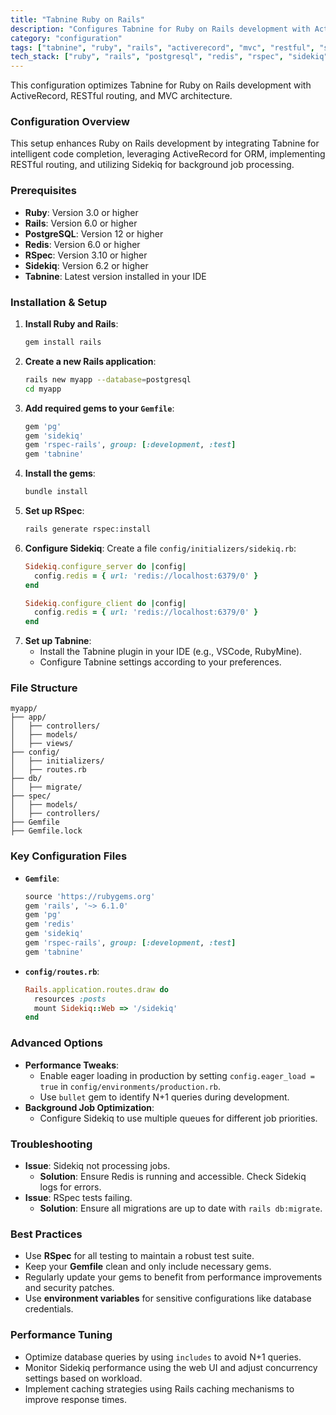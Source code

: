 ```yaml
---
title: "Tabnine Ruby on Rails"
description: "Configures Tabnine for Ruby on Rails development with ActiveRecord, RESTful routing, and MVC architecture."
category: "configuration"
tags: ["tabnine", "ruby", "rails", "activerecord", "mvc", "restful", "sidekiq", "rspec"]
tech_stack: ["ruby", "rails", "postgresql", "redis", "rspec", "sidekiq"]
---
```


This configuration optimizes Tabnine for Ruby on Rails development with ActiveRecord, RESTful routing, and MVC architecture.

### Configuration Overview
This setup enhances Ruby on Rails development by integrating Tabnine for intelligent code completion, leveraging ActiveRecord for ORM, implementing RESTful routing, and utilizing Sidekiq for background job processing.

### Prerequisites
- **Ruby**: Version 3.0 or higher
- **Rails**: Version 6.0 or higher
- **PostgreSQL**: Version 12 or higher
- **Redis**: Version 6.0 or higher
- **RSpec**: Version 3.10 or higher
- **Sidekiq**: Version 6.2 or higher
- **Tabnine**: Latest version installed in your IDE

### Installation & Setup
1. **Install Ruby and Rails**:
   ```bash
   gem install rails
   ```
2. **Create a new Rails application**:
   ```bash
   rails new myapp --database=postgresql
   cd myapp
   ```
3. **Add required gems to your `Gemfile`**:
   ```ruby
   gem 'pg'
   gem 'sidekiq'
   gem 'rspec-rails', group: [:development, :test]
   gem 'tabnine'
   ```
4. **Install the gems**:
   ```bash
   bundle install
   ```
5. **Set up RSpec**:
   ```bash
   rails generate rspec:install
   ```
6. **Configure Sidekiq**:
   Create a file `config/initializers/sidekiq.rb`:
   ```ruby
   Sidekiq.configure_server do |config|
     config.redis = { url: 'redis://localhost:6379/0' }
   end

   Sidekiq.configure_client do |config|
     config.redis = { url: 'redis://localhost:6379/0' }
   end
   ```
7. **Set up Tabnine**:
   - Install the Tabnine plugin in your IDE (e.g., VSCode, RubyMine).
   - Configure Tabnine settings according to your preferences.

### File Structure
```
myapp/
├── app/
│   ├── controllers/
│   ├── models/
│   ├── views/
├── config/
│   ├── initializers/
│   ├── routes.rb
├── db/
│   ├── migrate/
├── spec/
│   ├── models/
│   ├── controllers/
├── Gemfile
├── Gemfile.lock
```

### Key Configuration Files
- **`Gemfile`**:
  ```ruby
  source 'https://rubygems.org'
  gem 'rails', '~> 6.1.0'
  gem 'pg'
  gem 'redis'
  gem 'sidekiq'
  gem 'rspec-rails', group: [:development, :test]
  gem 'tabnine'
  ```
- **`config/routes.rb`**:
  ```ruby
  Rails.application.routes.draw do
    resources :posts
    mount Sidekiq::Web => '/sidekiq'
  end
  ```

### Advanced Options
- **Performance Tweaks**:
  - Enable eager loading in production by setting `config.eager_load = true` in `config/environments/production.rb`.
  - Use `bullet` gem to identify N+1 queries during development.
- **Background Job Optimization**:
  - Configure Sidekiq to use multiple queues for different job priorities.

### Troubleshooting
- **Issue**: Sidekiq not processing jobs.
  - **Solution**: Ensure Redis is running and accessible. Check Sidekiq logs for errors.
- **Issue**: RSpec tests failing.
  - **Solution**: Ensure all migrations are up to date with `rails db:migrate`.

### Best Practices
- Use **RSpec** for all testing to maintain a robust test suite.
- Keep your **Gemfile** clean and only include necessary gems.
- Regularly update your gems to benefit from performance improvements and security patches.
- Use **environment variables** for sensitive configurations like database credentials.

### Performance Tuning
- Optimize database queries by using `includes` to avoid N+1 queries.
- Monitor Sidekiq performance using the web UI and adjust concurrency settings based on workload.
- Implement caching strategies using Rails caching mechanisms to improve response times.